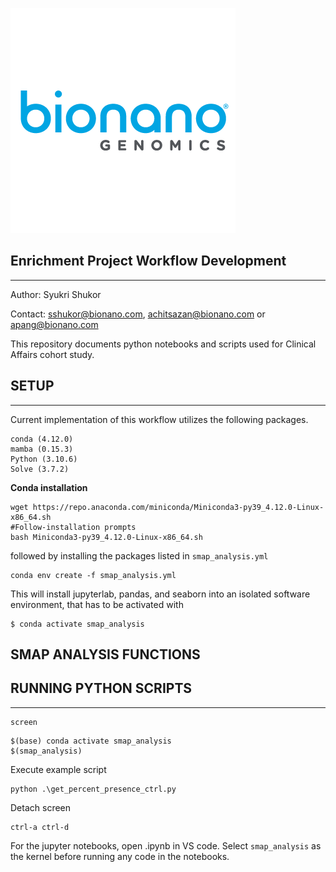 ![Bionano logo](images/Bionano-Logo.png?raw=true)

## Enrichment Project Workflow Development
---
Author: Syukri Shukor

Contact: sshukor@bionano.com, achitsazan@bionano.com or apang@bionano.com

This repository documents python notebooks and scripts used for Clinical Affairs cohort study. 

## SETUP
---
Current implementation of this workflow utilizes the following packages.
```
conda (4.12.0)
mamba (0.15.3)
Python (3.10.6)
Solve (3.7.2)
```

**Conda installation**

```
wget https://repo.anaconda.com/miniconda/Miniconda3-py39_4.12.0-Linux-x86_64.sh
#Follow-installation prompts
bash Miniconda3-py39_4.12.0-Linux-x86_64.sh
```

followed by installing the packages listed in `smap_analysis.yml`

```
conda env create -f smap_analysis.yml
```
This will install jupyterlab, pandas, and seaborn into an isolated software environment, that has to be activated with

```
$ conda activate smap_analysis
```

## SMAP ANALYSIS FUNCTIONS



## RUNNING PYTHON SCRIPTS
---

```
screen
```

```
$(base) conda activate smap_analysis
$(smap_analysis)
```
Execute example script
```
python .\get_percent_presence_ctrl.py 
```
Detach screen
```
ctrl-a ctrl-d
```

For the jupyter notebooks, open .ipynb in VS code. Select `smap_analysis` as the kernel before running any code in the notebooks.